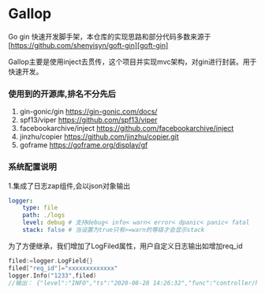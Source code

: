 # Gallop

Go gin 快速开发脚手架，本仓库的实现思路和部分代码多数来源于[https://github.com/shenyisyn/goft-gin][goft-gin]

[goft-gin]: https://github.com/shenyisyn/goft-gin

Gallop主要是使用inject去贯传，这个项目并实现mvc架构，对gin进行封装。用于快速开发。

### 使用到的开源库,排名不分先后

1. gin-gonic/gin  https://gin-gonic.com/docs/
2. spf13/viper   https://github.com/spf13/viper
3. facebookarchive/inject https://github.com/facebookarchive/inject
4. jinzhu/copier https://github.com/jinzhu/copier.git
5. goframe https://goframe.org/display/gf


### 系统配置说明

1.集成了日志zap组件,会以json对象输出
```yaml
logger:
    type: file
    path: ./logs
    level: debug # 支持debug< info< warn< error< dpanic< panic< fatal
    stack: false # 当设置为true只有>=warn的等级才会显示stack
```
为了方便继承，我们增加了LogFiled属性，用户自定义日志输出如增加req_id
```go
filed:=logger.LogField{}
filed["req_id"]="xxxxxxxxxxxxx"
logger.Info("1233",filed)
//输出： {"level":"INFO","ts":"2020-08-28 14:26:32","func":"controller/hello.go:20","msg":"1233","req_id":"xxxxxxxxxxxxx"}
```